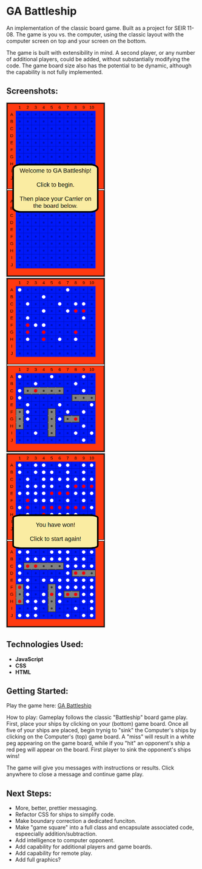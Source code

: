 # GA Battleship
An implementation of the classic board game. Built as a project for SEIR 11-08. The game is you vs. the computer, using the classic layout with the computer screen on top and your screen on the bottom.

The game is built with extensibility in mind. A second player, or any number of additional players, could be added, without substantially modifying the code. The game board size also has the potential to be dynamic, although the capability is not fully implemented.

## Screenshots:
![Screenshot 1](screenshot1-small.png)
![Screenshot 2](screenshot2-small.png)
![Screenshot 3](screenshot3-small.png)

## Technologies Used:
- __JavaScript__
- __CSS__
- __HTML__

## Getting Started:
Play the game here: [GA Battleship](https://sdupree.github.io/ga-battleship/)

How to play: Gameplay follows the classic "Battleship" board game play. First, place your ships by clicking on your (bottom) game board. Once all five of your ships are placed, begin trynig to "sink" the Computer's ships by clicking on the Computer's (top) game board. A "miss" will result in a white peg appearing on the game board, while if you "hit" an opponent's ship a red peg will appear on the board. First player to sink the opponent's ships wins!

The game will give you messages with instructions or results. Click anywhere to close a message and continue game play.

## Next Steps:
- More, better, prettier messaging.
- Refactor CSS for ships to simplify code.
- Make boundary correction a dedicated funciton.
- Make "game square" into a full class and encapsulate associated code, espeecially addition/subtraction.
- Add intelligence to computer opponent.
- Add capability for additional players and game boards.
- Add capability for remote play.
- Add full graphics?
